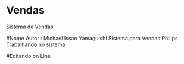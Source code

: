 # Vendas
Sistema de Vendas

#Nome Autor : Michael Issao Yamaguishi
Sistema para Vendas Philips
Trabalhando no sistema   

#Editando on Line
